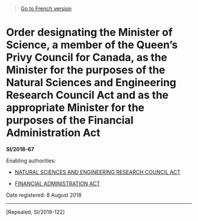 > [Go to French version](/fr/Règlements/Textes%20réglementaires/2018/67.md)

# Order designating the Minister of Science, a member of the Queen’s Privy Council for Canada, as the Minister for the purposes of the Natural Sciences and Engineering Research Council Act and as the appropriate Minister for the purposes of the Financial Administration Act

**SI/2018-67**

Enabling authorities: 
- [NATURAL SCIENCES AND ENGINEERING RESEARCH COUNCIL ACT](/en/Acts/Revised%20Statutes%20of%20Canada/N/N-21.md)

- [FINANCIAL ADMINISTRATION ACT](/en/Acts/Revised%20Statutes%20of%20Canada/F/F-11.md)

Date registered: 8 August 2018

----------


[Repealed, SI/2019-122]


